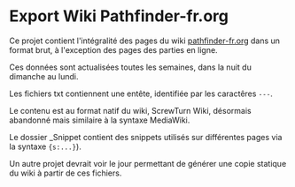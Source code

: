 # Export Wiki Pathfinder-fr.org

Ce projet contient l'intégralité des pages du wiki [pathfinder-fr.org](https://www.pathfinder-fr.org/Wiki/) dans un format brut,
à l'exception des pages des parties en ligne.

Ces données sont actualisées toutes les semaines, dans la nuit du dimanche au lundi.

Les fichiers txt contiennent une entête, identifiée par les caractêres `---`.

Le contenu est au format natif du wiki, ScrewTurn Wiki, désormais abandonné mais similaire à la syntaxe MediaWiki.

Le dossier _Snippet contient des snippets utilisés sur différentes pages via la syntaxe `{s:...}`).

Un autre projet devrait voir le jour permettant de générer une copie statique du wiki à partir de ces fichiers.